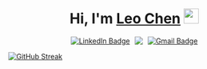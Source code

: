 <div id="header" align="center">
  <h1>
    Hi, I'm <a href="https://yuc0805.github.io/">Leo Chen</a>
    <img src="https://media.giphy.com/media/hvRJCLFzcasrR4ia7z/giphy.gif" width="30px"/>
  </h1>
  <div style="display: flex; justify-content: center; gap: 10px;">
    <a href="https://www.linkedin.com/in/yuliang-chen-74666b236/">
      <img src="https://img.shields.io/badge/LinkedIn-blue?style=for-the-badge&logo=linkedin&logoColor=white" alt="LinkedIn Badge"/>
    </a>
    <a href="https://yuc0805.github.io/">
      <img src="https://img.shields.io/badge/GitHub%20Pages-222222?style=for-the-badge&logo=GitHub%20Pages&logoColor=white"/>
    </a>
    <a href="mailto: yuc204@ucsd.edu">
      <img src="https://img.shields.io/badge/Gmail-D14836?style=for-the-badge&logo=gmail&logoColor=white" alt="Gmail Badge"/>
    </a>
  </div>
</div>


[![GitHub Streak](http://github-readme-streak-stats.herokuapp.com?user=yuc0805&theme=blueberry&mode=weekly)](https://git.io/streak-stats)
